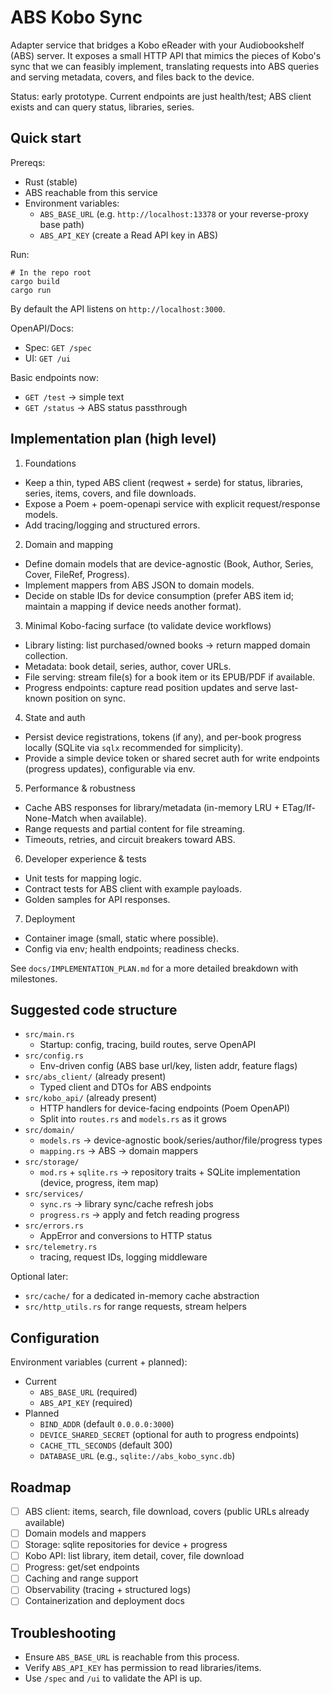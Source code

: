 # ABS Kobo Sync

Adapter service that bridges a Kobo eReader with your Audiobookshelf (ABS) server. It exposes a small HTTP API that mimics the pieces of Kobo's sync that we can feasibly implement, translating requests into ABS queries and serving metadata, covers, and files back to the device.

Status: early prototype. Current endpoints are just health/test; ABS client exists and can query status, libraries, series.

## Quick start

Prereqs:
- Rust (stable)
- ABS reachable from this service
- Environment variables:
  - `ABS_BASE_URL` (e.g. `http://localhost:13378` or your reverse-proxy base path)
  - `ABS_API_KEY` (create a Read API key in ABS)

Run:

```fish
# In the repo root
cargo build
cargo run
```

By default the API listens on `http://localhost:3000`.

OpenAPI/Docs:
- Spec: `GET /spec`
- UI: `GET /ui`

Basic endpoints now:
- `GET /test` → simple text
- `GET /status` → ABS status passthrough

## Implementation plan (high level)

1) Foundations
- Keep a thin, typed ABS client (reqwest + serde) for status, libraries, series, items, covers, and file downloads.
- Expose a Poem + poem-openapi service with explicit request/response models.
- Add tracing/logging and structured errors.

2) Domain and mapping
- Define domain models that are device-agnostic (Book, Author, Series, Cover, FileRef, Progress).
- Implement mappers from ABS JSON to domain models.
- Decide on stable IDs for device consumption (prefer ABS item id; maintain a mapping if device needs another format).

3) Minimal Kobo-facing surface (to validate device workflows)
- Library listing: list purchased/owned books → return mapped domain collection.
- Metadata: book detail, series, author, cover URLs.
- File serving: stream file(s) for a book item or its EPUB/PDF if available.
- Progress endpoints: capture read position updates and serve last-known position on sync.

4) State and auth
- Persist device registrations, tokens (if any), and per-book progress locally (SQLite via `sqlx` recommended for simplicity).
- Provide a simple device token or shared secret auth for write endpoints (progress updates), configurable via env.

5) Performance & robustness
- Cache ABS responses for library/metadata (in-memory LRU + ETag/If-None-Match when available).
- Range requests and partial content for file streaming.
- Timeouts, retries, and circuit breakers toward ABS.

6) Developer experience & tests
- Unit tests for mapping logic.
- Contract tests for ABS client with example payloads.
- Golden samples for API responses.

7) Deployment
- Container image (small, static where possible).
- Config via env; health endpoints; readiness checks.

See `docs/IMPLEMENTATION_PLAN.md` for a more detailed breakdown with milestones.

## Suggested code structure

- `src/main.rs`
  - Startup: config, tracing, build routes, serve OpenAPI
- `src/config.rs`
  - Env-driven config (ABS base url/key, listen addr, feature flags)
- `src/abs_client/` (already present)
  - Typed client and DTOs for ABS endpoints
- `src/kobo_api/` (already present)
  - HTTP handlers for device-facing endpoints (Poem OpenAPI)
  - Split into `routes.rs` and `models.rs` as it grows
- `src/domain/`
  - `models.rs` → device-agnostic book/series/author/file/progress types
  - `mapping.rs` → ABS → domain mappers
- `src/storage/`
  - `mod.rs` + `sqlite.rs` → repository traits + SQLite implementation (device, progress, item map)
- `src/services/`
  - `sync.rs` → library sync/cache refresh jobs
  - `progress.rs` → apply and fetch reading progress
- `src/errors.rs`
  - AppError and conversions to HTTP status
- `src/telemetry.rs`
  - tracing, request IDs, logging middleware

Optional later:
- `src/cache/` for a dedicated in-memory cache abstraction
- `src/http_utils.rs` for range requests, stream helpers

## Configuration

Environment variables (current + planned):
- Current
  - `ABS_BASE_URL` (required)
  - `ABS_API_KEY` (required)
- Planned
  - `BIND_ADDR` (default `0.0.0.0:3000`)
  - `DEVICE_SHARED_SECRET` (optional for auth to progress endpoints)
  - `CACHE_TTL_SECONDS` (default 300)
  - `DATABASE_URL` (e.g., `sqlite://abs_kobo_sync.db`)

## Roadmap

- [ ] ABS client: items, search, file download, covers (public URLs already available)
- [ ] Domain models and mappers
- [ ] Storage: sqlite repositories for device + progress
- [ ] Kobo API: list library, item detail, cover, file download
- [ ] Progress: get/set endpoints
- [ ] Caching and range support
- [ ] Observability (tracing + structured logs)
- [ ] Containerization and deployment docs

## Troubleshooting

- Ensure `ABS_BASE_URL` is reachable from this process.
- Verify `ABS_API_KEY` has permission to read libraries/items.
- Use `/spec` and `/ui` to validate the API is up.
